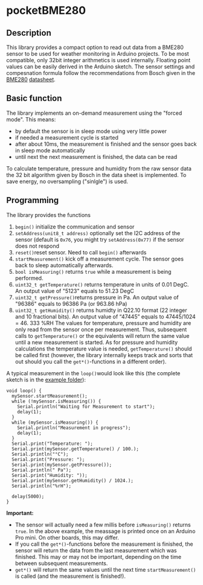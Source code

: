 # pocketBME280

## Description
This library provides a compact option to read out data from a BME280 sensor to be used for weather monitoring in Arduino projects. To be most compatible, only 32bit integer arithmetics is used internally. Floating point values can be easily derived in the Arduino sketch.
The sensor settings and compesnation formula follow the recommendations from Bosch given in the [BME280](https://www.bosch-sensortec.com/products/environmental-sensors/humidity-sensors-bme280/) [datasheet](https://www.bosch-sensortec.com/media/boschsensortec/downloads/datasheets/bst-bme280-ds002.pdf).

## Basic function
The library implements an on-demand measurement using the "forced mode". This means:

- by default the sensor is in sleep mode using very little power
- if needed a measurement cycle is started
- after about 10ms, the measurement is finished and the sensor goes back in sleep mode automatically
- until next the next measurement is finished, the data can be read

To calculate temperature, pressure and humidity from the raw sensor data the 32 bit algorithm given by Bosch in the data sheet is implemented. To save energy, no oversampling ("sinlgle") is used.

## Programming
The library provides the functions
1. `begin()` initialize the communication and sensor
2. `setAddress(unit8_t address)` optionally set the I2C address of the sensor (default is `0x76`, you might try `setAddress(0x77)` if the sensor does not respond
3. `reset()`reset sensor. Need to call `begin()` afterwards
4. `startMeasurement()` kick off a measurement cycle. The sensor goes back to sleep automatically afterwards.
5. `bool isMeasuring()` returns `true` while a measurement is being performed.
6. `uint32_t getTemperature()` returns temperature in units of 0.01 DegC. An output value of "5123" equals to 51.23 DegC
7. `uint32_t getPressure()`returns pressure in Pa. An output value of "96386" equals to 96386 Pa (or 963.86 hPa)
8. `uint32_t getHumidity()` returns humidty in Q22.10 format (22 integer and 10 fractional bits). An output value of “47445” equals to 47445/1024 = 46. 333 %RH
The values for temperature, pressure and humidity are only read from the sensor once per measurement. Thus, subsequent calls to `getTemperature()` or the equivalents will return the same value until a new measurement is started. As for pressure and humidity calculations the temperature value is needed, `getTemperature()` should be called first (however, the library internally keeps track and sorts that out should you call the `get*()`-functions in a different order).

A typical measurement in the `loop()`would look like this (the complete sketch is in the [example folder](examples/Simple/Simple.ino)):
```
void loop() {
  mySensor.startMeasurement();
  while (!mySensor.isMeasuring()) {
    Serial.println("Waiting for Measurement to start");
    delay(1);
  }
  while (mySensor.isMeasuring()) {
    Serial.println("Measurement in progress");
    delay(1);
  }
  Serial.print("Temperature: ");
  Serial.print(mySensor.getTemperature() / 100.);
  Serial.println("°C");
  Serial.print("Pressure: ");
  Serial.print(mySensor.getPressure());
  Serial.println(" Pa");
  Serial.print("Humidity: "));
  Serial.print(mySensor.getHumidity() / 1024.);
  Serial.println("%rH");

  delay(5000);
}
```

**Important:** 
- The sensor will actually need a few millis before `isMeasuring()` returns `true`. In the above example, the meassage is printed once on an Arduino Pro mini. On other boards, this may differ.
- If you call the `get*()`-functions before the measurement is finished, the sensor will return the data from the last measurement which was finished. This may or may not be important, depending on the time between subsequent measurements.
- `get*()` will return the same values until the next time `startMeasurement()` is called (and the measurement is finished!).

